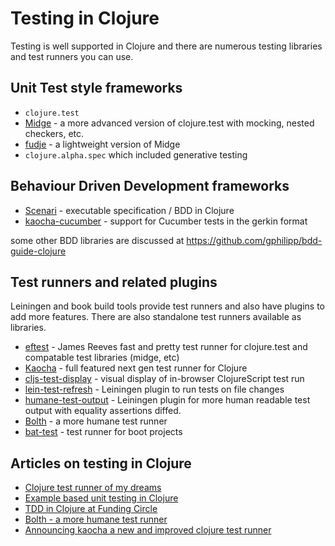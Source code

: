 # Testing in Clojure

Testing is well supported in Clojure and there are numerous testing libraries and test runners you can use.


## Unit Test style frameworks

* `clojure.test`
* [Midge](https://github.com/marick/Midje) - a more advanced version of clojure.test with mocking, nested checkers, etc.
* [fudje](https://github.com/jimpil/fudje) - a lightweight version of Midge
* `clojure.alpha.spec` which included generative testing

## Behaviour Driven Development frameworks

* [Scenari](https://github.com/jgrodziski/scenari) - executable specification / BDD in Clojure
* [kaocha-cucumber](https://github.com/lambdaisland/kaocha-cucumber) - support for Cucumber tests in the gerkin format

 some other BDD libraries are discussed at https://github.com/gphilipp/bdd-guide-clojure


## Test runners and related plugins

Leiningen and book build tools provide test runners and also have plugins to add more features.  There are also standalone test runners available as libraries.

* [eftest](https://github.com/weavejester/eftest) - James Reeves fast and pretty test runner for clojure.test and compatable test libraries (midge, etc)
* [Kaocha](https://github.com/lambdaisland/kaocha) - full featured next gen test runner for Clojure
* [cljs-test-display](https://github.com/bhauman/cljs-test-display) - visual display of in-browser ClojureScript test run
* [lein-test-refresh](https://github.com/jakemcc/lein-test-refresh) - Leiningen plugin to run tests on file changes
* [humane-test-output](https://github.com/pjstadig/humane-test-output) - Leiningen plugin for more human readable test output with equality assertions diffed.
* [Bolth](https://github.com/yeller/bolth) - a more humane test runner
* [bat-test](https://github.com/metosin/bat-test) - test runner for boot projects


## Articles on testing in Clojure
* [Clojure test runner of my dreams](https://quanttype.net/posts/2017-01-26-clojure-test-runner-of-my-dreams.html)
* [Example based unit testing in Clojure](https://lispcast.com/unit-testing-in-functional-languages/)
* [TDD in Clojure at Funding Circle](https://engineering.fundingcircle.com/blog/2016/01/11/tdd-in-clojure/)
* [Bolth - a more humane test runner](http://yellerapp.com/posts/2015-04-23-bolth.html)
* [Announcing kaocha a new and improved clojure test runner](https://clojureverse.org/t/announcing-kaocha-a-new-and-improved-clojure-test-runner/2903)
